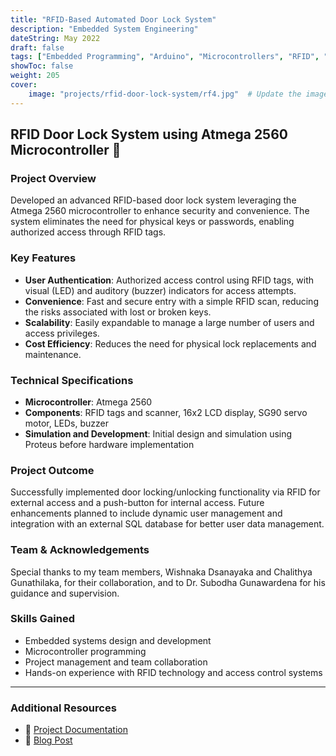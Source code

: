 ```yaml
---
title: "RFID-Based Automated Door Lock System"
description: "Embedded System Engineering"
dateString: May 2022
draft: false
tags: ["Embedded Programming", "Arduino", "Microcontrollers", "RFID", "Access Control"]
showToc: false
weight: 205
cover:
    image: "projects/rfid-door-lock-system/rf4.jpg"  # Update the image path accordingly
---
```


## RFID Door Lock System using Atmega 2560 Microcontroller 🌟

### Project Overview

Developed an advanced RFID-based door lock system leveraging the Atmega 2560 microcontroller to enhance security and convenience. The system eliminates the need for physical keys or passwords, enabling authorized access through RFID tags.

### Key Features

- **User Authentication**: Authorized access control using RFID tags, with visual (LED) and auditory (buzzer) indicators for access attempts.
- **Convenience**: Fast and secure entry with a simple RFID scan, reducing the risks associated with lost or broken keys.
- **Scalability**: Easily expandable to manage a large number of users and access privileges.
- **Cost Efficiency**: Reduces the need for physical lock replacements and maintenance.

### Technical Specifications

- **Microcontroller**: Atmega 2560
- **Components**: RFID tags and scanner, 16x2 LCD display, SG90 servo motor, LEDs, buzzer
- **Simulation and Development**: Initial design and simulation using Proteus before hardware implementation

### Project Outcome

Successfully implemented door locking/unlocking functionality via RFID for external access and a push-button for internal access. Future enhancements planned to include dynamic user management and integration with an external SQL database for better user data management.

### Team & Acknowledgements

Special thanks to my team members, Wishnaka Dsanayaka and Chalithya Gunathilaka, for their collaboration, and to Dr. Subodha Gunawardena for his guidance and supervision.

### Skills Gained

- Embedded systems design and development
- Microcontroller programming
- Project management and team collaboration
- Hands-on experience with RFID technology and access control systems

---

### Additional Resources

- 🔗 [Project Documentation](#) <!-- Insert a link to any relevant documentation or presentation if available -->
- 🔗 [Blog Post](../../blog/rfid-door-lock-system) <!-- Update the path to your blog post if available -->
